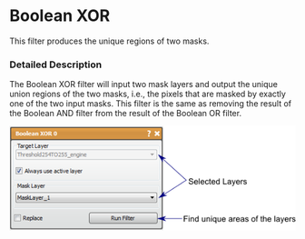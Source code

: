 # Boolean XOR

This filter produces the unique regions of two masks.

### Detailed Description

The Boolean XOR filter will input two mask layers and output the unique union regions of the two masks, i.e., the pixels that are masked by exactly one of the two input masks. This filter is the same as removing the result of the Boolean AND filter from the result of the Boolean OR filter.

![alt text](../images/BooleanXORGUI.png)
